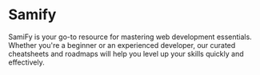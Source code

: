 # Samify
SamiFy is your go-to resource for mastering web development essentials. Whether you're a beginner or an experienced developer, our curated cheatsheets and roadmaps will help you level up your skills quickly and effectively.

